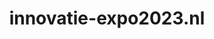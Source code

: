 ---
layout: post
title:  "innovatie-expo2023.nl"
internal_url:  "/dutchgov/innovatie-expo2023.nl.html"
subdomains_count: 1
all_subdomains_count: 1
urls_count: 1
ssl_rank: 0
http_rank: 80
url_link: /data/innovatie-expo2023.nl/urls.txt
all_subdomains_link: /data/innovatie-expo2023.nl/all_subdomains.txt
subdomains_link: /data/innovatie-expo2023.nl/subdomains.txt
categories: dutchgov
---